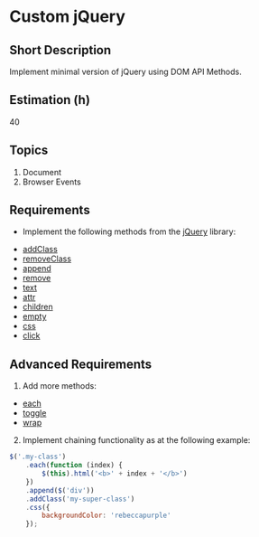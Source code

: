# Custom jQuery

## Short Description

Implement minimal version of jQuery using DOM API Methods.

## Estimation (h)

40

## Topics

1. Document
2. Browser Events

## Requirements

* Implement the following methods from the [jQuery](https://jquery.com/) library:

-   [addClass](http://api.jquery.com/addClass/)
-   [removeClass](http://api.jquery.com/removeClass/)
-   [append](http://api.jquery.com/append/)
-   [remove](http://api.jquery.com/remove/)
-   [text](http://api.jquery.com/text/)
-   [attr](http://api.jquery.com/attr/)
-   [children](http://api.jquery.com/children/)
-   [empty](http://api.jquery.com/empty/)
-   [css](http://api.jquery.com/css/)
-   [click](http://api.jquery.com/click/)

## Advanced Requirements

1. Add more methods:

-   [each](http://api.jquery.com/each/)
-   [toggle](http://api.jquery.com/toggle/)
-   [wrap](http://api.jquery.com/wrap/)

2. Implement chaining functionality as at the following example:

```javascript
$('.my-class')
    .each(function (index) {
        $(this).html('<b>' + index + '</b>')
    })
    .append($('div'))
    .addClass('my-super-class')
    .css({
        backgroundColor: 'rebeccapurple'
    });
```
